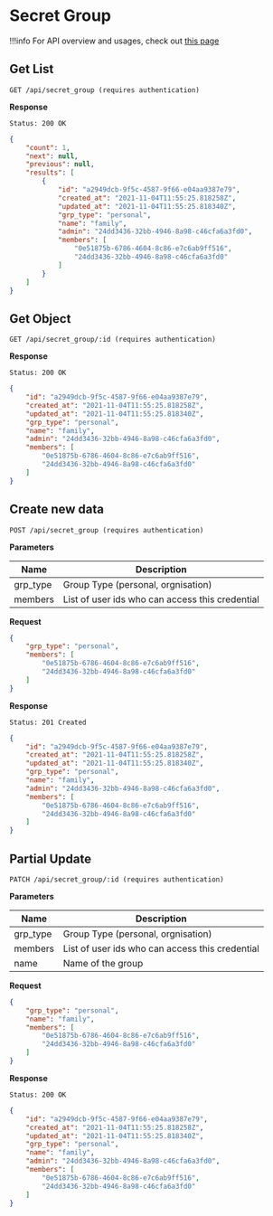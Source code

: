 # Secret Group

!!!info
    For API overview and usages, check out [this page](0-overview.md)

## Get List

```
GET /api/secret_group (requires authentication)
```

**Response**
```
Status: 200 OK
```
```json
{
    "count": 1,
    "next": null,
    "previous": null,
    "results": [
        {
            "id": "a2949dcb-9f5c-4587-9f66-e04aa9387e79",
            "created_at": "2021-11-04T11:55:25.818258Z",
            "updated_at": "2021-11-04T11:55:25.818340Z",
            "grp_type": "personal",
            "name": "family",
            "admin": "24dd3436-32bb-4946-8a98-c46cfa6a3fd0",
            "members": [
                "0e51875b-6786-4604-8c86-e7c6ab9ff516",
                "24dd3436-32bb-4946-8a98-c46cfa6a3fd0"
            ]
        }
    ]
}
```

## Get Object

```
GET /api/secret_group/:id (requires authentication)
```

**Response**
```
Status: 200 OK
```
```json
{
    "id": "a2949dcb-9f5c-4587-9f66-e04aa9387e79",
    "created_at": "2021-11-04T11:55:25.818258Z",
    "updated_at": "2021-11-04T11:55:25.818340Z",
    "grp_type": "personal",
    "name": "family",
    "admin": "24dd3436-32bb-4946-8a98-c46cfa6a3fd0",
    "members": [
        "0e51875b-6786-4604-8c86-e7c6ab9ff516",
        "24dd3436-32bb-4946-8a98-c46cfa6a3fd0"
    ]
}
```


## Create new data

```
POST /api/secret_group (requires authentication)
```

**Parameters**

Name     | Description
---------|-------------------------------------
grp_type | Group Type (personal, orgnisation)
members | List of user ids who can access this credential

**Request**
```json
{
    "grp_type": "personal",
    "members": [
        "0e51875b-6786-4604-8c86-e7c6ab9ff516",
        "24dd3436-32bb-4946-8a98-c46cfa6a3fd0"
    ]
}
```

**Response**
```
Status: 201 Created
```
```json
{
    "id": "a2949dcb-9f5c-4587-9f66-e04aa9387e79",
    "created_at": "2021-11-04T11:55:25.818258Z",
    "updated_at": "2021-11-04T11:55:25.818340Z",
    "grp_type": "personal",
    "name": "family",
    "admin": "24dd3436-32bb-4946-8a98-c46cfa6a3fd0",
    "members": [
        "0e51875b-6786-4604-8c86-e7c6ab9ff516",
        "24dd3436-32bb-4946-8a98-c46cfa6a3fd0"
    ]
}
```


## Partial Update

```
PATCH /api/secret_group/:id (requires authentication)
```

**Parameters**

Name     | Description
---------|-------------------------------------
grp_type | Group Type (personal, orgnisation)
members | List of user ids who can access this credential
name | Name of the group

**Request**
```json
{
    "grp_type": "personal",
    "name": "family",
    "members": [
        "0e51875b-6786-4604-8c86-e7c6ab9ff516",
        "24dd3436-32bb-4946-8a98-c46cfa6a3fd0"
    ]
}
```

**Response**
```
Status: 200 OK
```
```json
{
    "id": "a2949dcb-9f5c-4587-9f66-e04aa9387e79",
    "created_at": "2021-11-04T11:55:25.818258Z",
    "updated_at": "2021-11-04T11:55:25.818340Z",
    "grp_type": "personal",
    "name": "family",
    "admin": "24dd3436-32bb-4946-8a98-c46cfa6a3fd0",
    "members": [
        "0e51875b-6786-4604-8c86-e7c6ab9ff516",
        "24dd3436-32bb-4946-8a98-c46cfa6a3fd0"
    ]
}
```
